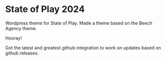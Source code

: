 # State of Play 2024

Wordpress theme for State of Play. Made a theme based on the Beech Agency theme.

Hooray!

Got the latest and greatest github integration to work on updates based on github releases.
